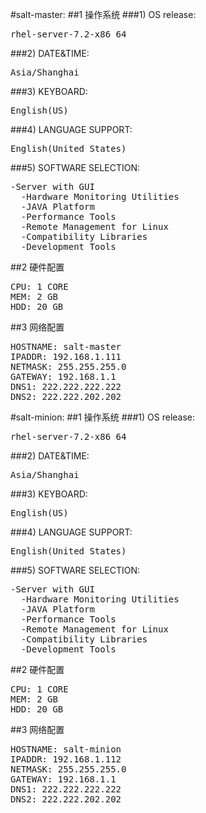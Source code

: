 #salt-master:
##1 操作系统
###1) OS release: 
<pre>rhel-server-7.2-x86_64</pre>
###2) DATE&TIME: 
<pre>Asia/Shanghai</pre>
###3) KEYBOARD: 
<pre>English(US)</pre>
###4) LANGUAGE SUPPORT: 
<pre>English(United States)</pre>
###5) SOFTWARE SELECTION:
<pre>
-Server with GUI
  -Hardware Monitoring Utilities
  -JAVA Platform
  -Performance Tools
  -Remote Management for Linux
  -Compatibility Libraries
  -Development Tools
</pre>
##2 硬件配置
<pre>
CPU: 1 CORE
MEM: 2 GB
HDD: 20 GB
</pre>
##3 网络配置
<pre>
HOSTNAME: salt-master
IPADDR: 192.168.1.111
NETMASK: 255.255.255.0
GATEWAY: 192.168.1.1
DNS1: 222.222.222.222
DNS2: 222.222.202.202
</pre>
#salt-minion:
##1 操作系统
###1) OS release: 
<pre>rhel-server-7.2-x86_64</pre>
###2) DATE&TIME: 
<pre>Asia/Shanghai</pre>
###3) KEYBOARD: 
<pre>English(US)</pre>
###4) LANGUAGE SUPPORT: 
<pre>English(United States)</pre>
###5) SOFTWARE SELECTION:
<pre>
-Server with GUI
  -Hardware Monitoring Utilities
  -JAVA Platform
  -Performance Tools
  -Remote Management for Linux
  -Compatibility Libraries
  -Development Tools
</pre>
##2 硬件配置
<pre>
CPU: 1 CORE
MEM: 2 GB
HDD: 20 GB
</pre>
##3 网络配置
<pre>
HOSTNAME: salt-minion
IPADDR: 192.168.1.112
NETMASK: 255.255.255.0
GATEWAY: 192.168.1.1
DNS1: 222.222.222.222
DNS2: 222.222.202.202
</pre>
